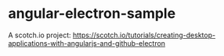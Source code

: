 # angular-electron-sample
A scotch.io project: https://scotch.io/tutorials/creating-desktop-applications-with-angularjs-and-github-electron
